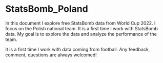 # StatsBomb_Poland

In this document I explore free StatsBomb data from World Cup 2022. I focus on the Polish national team. It is a first time I work with StatsBomb data. My goal is to explore the data and analyze the performance of the team.

It is a first time I work with data coming from football. Any feedback, comment, questions are always welcomed! 